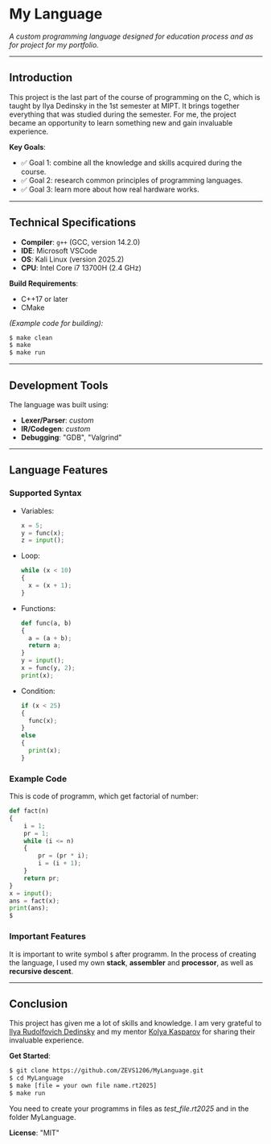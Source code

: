 # My Language
*A custom programming language designed for education process and as for project for my portfolio.*  

---

## Introduction  
This project is the last part of the course of programming on the C, which is taught by Ilya Dedinsky in the 1st semester at MIPT. It brings together everything that was studied during the semester. For me, the project became an opportunity to learn something new and gain invaluable experience.

**Key Goals**:  
- ✅ Goal 1: combine all the knowledge and skills acquired during the course.
- ✅ Goal 2: research common principles of programming languages.
- ✅ Goal 3: learn more about how real hardware works.

---

## Technical Specifications  
- **Compiler**: `g++` (GCC, version 14.2.0)  
- **IDE**: Microsoft VSCode
- **OS**: Kali Linux (version 2025.2)  
- **CPU**: Intel Core i7 13700H (2.4 GHz)  

**Build Requirements**:  
- C++17 or later  
- CMake
  
*(Example code for building):*  
```bash 
$ make clean  
$ make
$ make run
```
---

## Development Tools  
The language was built using:  
- **Lexer/Parser**: *custom*
- **IR/Codegen**: *custom*
- **Debugging**: "GDB", "Valgrind"

---

## Language Features  
### Supported Syntax  
- Variables:
  ```python
  x = 5;
  y = func(x);
  z = input();
  ``` 
- Loop:
  ```python
  while (x < 10)
  {
    x = (x + 1);
  }
  ```
- Functions:
  ```python
  def func(a, b)
  {
    a = (a + b);
    return a;
  }
  y = input();
  x = func(y, 2);
  print(x);
  ```
- Condition:
  ```python
  if (x < 25)
  {
    func(x);
  }
  else
  {
    print(x);
  }
  ```

### Example Code  
This is code of programm, which get factorial of number:
```python
def fact(n)
{
    i = 1;
    pr = 1;
    while (i <= n)
    {
        pr = (pr * i);
        i = (i + 1);
    }
    return pr;
}
x = input();
ans = fact(x);
print(ans);
$
```

### Important Features
It is important to write symbol `$` after programm. In the process of creating the language, I used my own **stack**, **assembler** and **processor**, as well as **recursive descent**.

---

## Conclusion  
This project has given me a lot of skills and knowledge. I am very grateful to [Ilya Rudolfovich Dedinsky](https://github.com/ded32?tab=overview&from=2025-07-01&to=2025-07-22) and my mentor [Kolya Kasparov](https://github.com/nniikon) for sharing their invaluable experience.

**Get Started**:  
```bash  
$ git clone https://github.com/ZEVS1206/MyLanguage.git 
$ cd MyLanguage
$ make [file = your own file name.rt2025]
$ make run
```
You need to create your programms in files as *test_file.rt2025* and in the folder MyLanguage.

**License**: "MIT" 

